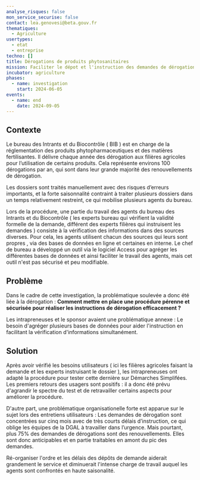 ```yaml
---
analyse_risques: false
mon_service_securise: false
contact: lea.genovesi@beta.gouv.fr
thematiques:
  - Agriculture
usertypes:
  - etat
  - entreprise
techno: []
title: Dérogations de produits phytosanitaires
mission: Faciliter le dépot et l'instruction des demandes de dérogations de produits phytosanitaires
incubator: agriculture
phases:
  - name: investigation
    start: 2024-06-05
events:
  - name: end
    date: 2024-09-05
---
```

## Contexte

Le bureau des Intrants et du Biocontrôle ( BIB ) est en charge de la réglementation des produits phytopharmaceutiques et des matières fertilisantes. Il délivre chaque année des dérogation aux filières agricoles pour l’utilisation de certains produits. Cela représente environs 100 dérogations par an, qui sont dans leur grande majorité des renouvellements de dérogation.

Les dossiers sont traités manuellement avec des risques d’erreurs importants, et la forte saisonnalité contraint à traiter plusieurs dossiers dans un temps relativement restreint, ce qui mobilise plusieurs agents du bureau.

Lors de la procédure, une partie du travail des agents du bureau des Intrants et du Biocontrôle ( les experts bureau qui vérifient la validité formelle de la demande, différent des experts filières qui instruisent les demandes ) consiste à la vérification des informations dans des sources diverses. Pour cela, les agents utilisent chacun des sources qui leurs sont propres , via des bases de données en ligne et certaines en interne. Le chef de bureau a développé un outil via le logiciel Access pour agréger les différentes bases de données et ainsi faciliter le travail des agents, mais cet outil n'est pas sécurisé et peu modifiable.

## Problème

Dans le cadre de cette investigation, la problématique soulevée a donc été liée à la dérogation : **Comment mettre en place une procédure pérenne et sécurisée pour réaliser les instructions de dérogation efficacement ?**

Les intrapreneuses et le sponsor avaient une problématique annexe : Le besoin d'agréger plusieurs bases de données pour aider l'instruction en facilitant la vérification d'informations simultanément.

## Solution

Après avoir vérifié les besoins utilisateurs ( ici les filières agricoles faisant la demande et les experts instruisant le dossier ), les intrapreneuses ont adapté la procédure pour tester cette dernière sur Démarches Simplifées. Les premiers retours des usagers sont positifs : il a donc été prévu d'agrandir le spectre du test et de retravailler certains aspects pour améliorer la procédure.

D'autre part, une problématique organisationelle forte est apparue sur le sujet lors des entretiens utilisateurs :
Les demandes de dérogation sont concentrées sur cinq mois avec de très courts délais d’instruction, ce qui oblige les équipes de la DGAL à travailler dans l’urgence. Mais pourtant, plus 75% des demandes de dérogations sont des renouvellements. Elles sont donc anticipables et en partie traitables en amont du pic des demandes.

Ré-organiser l'ordre et les délais des dépôts de demande aiderait grandement le service et diminuerait l'intense charge de travail auquel les agents sont confrontés en haute saisonalité.
